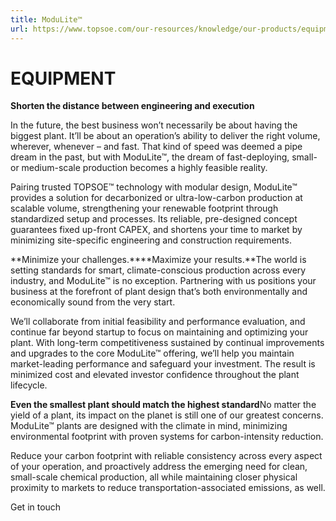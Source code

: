 ```yaml
---
title: ModuLite™
url: https://www.topsoe.com/our-resources/knowledge/our-products/equipment/modulite#main-content
---
```


# EQUIPMENT

**Shorten the distance between engineering and execution**

In the future, the best business won’t necessarily be about having the biggest plant. It’ll be about an operation’s ability to deliver the right volume, wherever, whenever – and fast. That kind of speed was deemed a pipe dream in the past, but with ModuLite™, the dream of fast-deploying, small- or medium-scale production becomes a highly feasible reality.

Pairing trusted TOPSOE™ technology with modular design, ModuLite™ provides a solution for decarbonized or ultra-low-carbon production at scalable volume, strengthening your renewable footprint through standardized setup and processes. Its reliable, pre-designed concept guarantees fixed up-front CAPEX, and shortens your time to market by minimizing site-specific engineering and construction requirements.

**Minimize your challenges.****Maximize your results.**The world is setting standards for smart, climate-conscious production across every industry, and ModuLite™ is no exception. Partnering with us positions your business at the forefront of plant design that’s both environmentally and economically sound from the very start.

We’ll collaborate from initial feasibility and performance evaluation, and continue far beyond startup to focus on maintaining and optimizing your plant. With long-term competitiveness sustained by continual improvements and upgrades to the core ModuLite™ offering, we’ll help you maintain market-leading performance and safeguard your investment. The result is minimized cost and elevated investor confidence throughout the plant lifecycle.

**Even the smallest plant should match the highest standard**No matter the yield of a plant, its impact on the planet is still one of our greatest concerns. ModuLite™ plants are designed with the climate in mind, minimizing environmental footprint with proven systems for carbon-intensity reduction.

Reduce your carbon footprint with reliable consistency across every aspect of your operation, and proactively address the emerging need for clean, small-scale chemical production, all while maintaining closer physical proximity to markets to reduce transportation-associated emissions, as well.

Get in touch